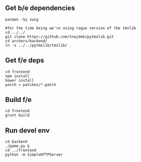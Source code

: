 
Get b/e dependencies
----------------
    pacman -Sy swig

    #for the time being we're using rogue version of the tmxlib
    cd ../../
    git clone https://github.com/tnajdek/pytmxlib.git
    cd archers/backend/
    ln -s ../../pytmxlib/tmxlib/ .

Get f/e deps
------------
    cd frontend
    npm install
    bower install
    patch < patches/*.patch

Build f/e
---------
    cd frontend
    grunt build


Run devel env
-------------
    cd backend
    ./game.py &
    cd ../frontend
    python -m SimpleHTTPServer



